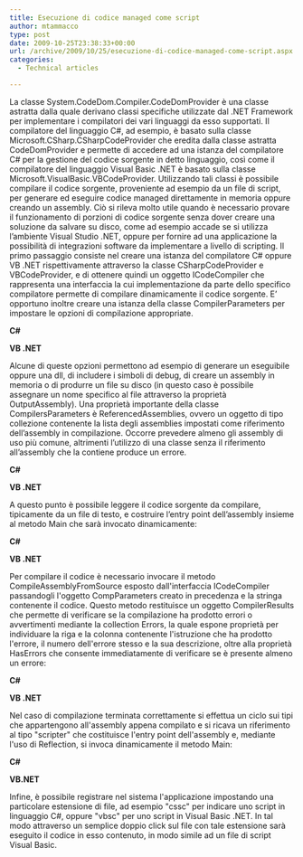 ```yaml
---
title: Esecuzione di codice managed come script
author: mtammacco
type: post
date: 2009-10-25T23:38:33+00:00
url: /archive/2009/10/25/esecuzione-di-codice-managed-come-script.aspx
categories:
  - Technical articles

---
```

La classe System.CodeDom.Compiler.CodeDomProvider è una classe astratta dalla quale derivano classi specifiche utilizzate dal .NET Framework per implementare i compilatori dei vari linguaggi da esso supportati. Il compilatore del linguaggio C#, ad esempio, è basato sulla classe Microsoft.CSharp.CSharpCodeProvider che eredita dalla classe astratta CodeDomProvider e permette di accedere ad una istanza del compilatore C# per la gestione del codice sorgente in detto linguaggio, così come il compilatore del linguaggio Visual Basic .NET è basato sulla classe Microsoft.VisualBasic.VBCodeProvider. Utilizzando tali classi è possibile compilare il codice sorgente, proveniente ad esempio da un file di script, per generare ed eseguire codice managed direttamente in memoria oppure creando un assembly. Ciò si rileva molto utile quando è necessario provare il funzionamento di porzioni di codice sorgente senza dover creare una soluzione da salvare su disco, come ad esempio accade se si utilizza l&#8217;ambiente Visual Studio .NET, oppure per fornire ad una applicazione la possibilità di integrazioni software da implementare a livello di scripting. Il primo passaggio consiste nel creare una istanza del compilatore C# oppure VB .NET rispettivamente attraverso la classe CSharpCodeProvider e VBCodeProvider, e di ottenere quindi un oggetto ICodeCompiler che rappresenta una interfaccia la cui implementazione da parte dello specifico compilatore permette di compilare dinamicamente il codice sorgente. E&#8217; opportuno inoltre creare una istanza della classe CompilerParameters per impostare le opzioni di compilazione appropriate.

**C#**



**VB .NET**



Alcune di queste opzioni permettono ad esempio di generare un eseguibile oppure una dll, di includere i simboli di debug, di creare un assembly in memoria o di produrre un file su disco (in questo caso è possibile assegnare un nome specifico al file attraverso la proprietà OutputAssembly). Una proprietà importante della classe CompilersParameters è ReferencedAssemblies, ovvero un oggetto di tipo collezione contenente la lista degli assemblies impostati come riferimento dell&#8217;assembly in compilazione. Occorre prevedere almeno gli assembly di uso più comune, altrimenti l&#8217;utilizzo di una classe senza il riferimento all&#8217;assembly che la contiene produce un errore. 

**C#**



**VB .NET**



A questo punto è possibile leggere il codice sorgente da compilare, tipicamente da un file di testo, e costruire l&#8217;entry point dell&#8217;assembly insieme al metodo Main che sarà invocato dinamicamente: 

**C#**



**VB .NET**



Per compilare il codice è necessario invocare il metodo CompileAssemblyFromSource esposto dall'interfaccia ICodeCompiler passandogli l'oggetto CompParameters creato in precedenza e la stringa contenente il codice. Questo metodo restituisce un oggetto CompilerResults che permette di verificare se la compilazione ha prodotto errori o avvertimenti mediante la collection Errors, la quale espone proprietà per individuare la riga e la colonna contenente l'istruzione che ha prodotto l'errore, il numero dell'errore stesso e la sua descrizione, oltre alla proprietà HasErrors che consente immediatamente di verificare se è presente almeno un errore: 

**C#**



**VB .NET**



Nel caso di compilazione terminata correttamente si effettua un ciclo sui tipi che appartengono all'assembly appena compilato e si ricava un riferimento al tipo "scripter" che costituisce l'entry point dell'assembly e, mediante l'uso di Reflection, si invoca dinamicamente il metodo Main: 

**C#**



**VB.NET**



Infine, è possibile registrare nel sistema l'applicazione impostando una particolare estensione di file, ad esempio "cssc" per indicare uno script in linguaggio C#, oppure "vbsc" per uno script in Visual Basic .NET. In tal modo attraverso un semplice doppio click sul file con tale estensione sarà eseguito il codice in esso contenuto, in modo simile ad un file di script Visual Basic.